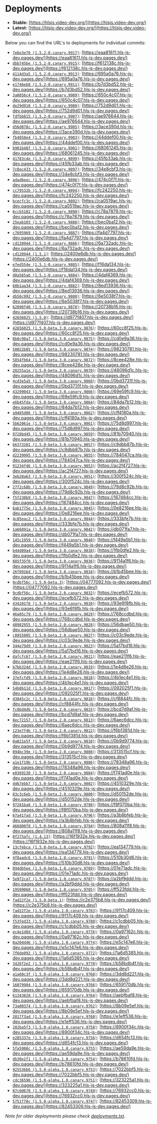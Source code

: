 # Deployments

- **Stable:** [https://hlsjs.video-dev.org/](https://hlsjs.video-dev.org/)
- **Latest:** [https://hlsjs-dev.video-dev.org/](https://hlsjs-dev.video-dev.org/)

Below you can find the URL's to deployments for individual commits:

- [`7e6e3e70 (1.5.2-0.canary.9917)`](https://github.com/video-dev/hls.js/commit/7e6e3e70d22a4589e87228a47f9478f125f7e836): [https://eaa81611.hls-js-dev.pages.dev/](https://eaa81611.hls-js-dev.pages.dev/)
- [`dbb745be (1.5.2-0.canary.9915)`](https://github.com/video-dev/hls.js/commit/dbb745bee5dd0698e8761729d724047ce72e84c8): [https://f612138c.hls-js-dev.pages.dev/](https://f612138c.hls-js-dev.pages.dev/)
- [`4114d3a5 (1.5.2-0.canary.9913)`](https://github.com/video-dev/hls.js/commit/4114d3a5e27577f0efdb24c80dc0bf85b5811aad): [https://695a0a76.hls-js-dev.pages.dev/](https://695a0a76.hls-js-dev.pages.dev/)
- [`e1746eb8 (1.5.2-0.canary.9911)`](https://github.com/video-dev/hls.js/commit/e1746eb8b42e7a698248b990d905983811da5056): [https://b7d3bd52.hls-js-dev.pages.dev/](https://b7d3bd52.hls-js-dev.pages.dev/)
- [`3a0856c4 (1.5.2-0.canary.9909)`](https://github.com/video-dev/hls.js/commit/3a0856c495513057f80111001fe222bd2bb70fa2): [https://650c4c07.hls-js-dev.pages.dev/](https://650c4c07.hls-js-dev.pages.dev/)
- [`de29d918 (1.5.2-0.canary.9908)`](https://github.com/video-dev/hls.js/commit/de29d91816affe991d0c3e586370556c4a14b236): [https://752d9d01.hls-js-dev.pages.dev/](https://752d9d01.hls-js-dev.pages.dev/)
- [`fdfbb815 (1.5.2-0.canary.9907)`](https://github.com/video-dev/hls.js/commit/fdfbb815ce9f6707d16ecae75fca7f1b722f6cf8): [https://ae976644.hls-js-dev.pages.dev/](https://ae976644.hls-js-dev.pages.dev/)
- [`d56d078c (1.5.2-0.canary.9905)`](https://github.com/video-dev/hls.js/commit/d56d078cf3c3431ffa640e98a4ee724411f081fe): [https://3ace390d.hls-js-dev.pages.dev/](https://3ace390d.hls-js-dev.pages.dev/)
- [`fb4858e4 (1.5.2-0.canary.9903)`](https://github.com/video-dev/hls.js/commit/fb4858e4aed992c0d4e140f367a0cdbc55f8a6b1): [https://44ddef00.hls-js-dev.pages.dev/](https://44ddef00.hls-js-dev.pages.dev/)
- [`b901b48f (1.5.2-0.canary.9901)`](https://github.com/video-dev/hls.js/commit/b901b48f39cf83603d023f52221d1c1ec3f35137): [https://68061245.hls-js-dev.pages.dev/](https://68061245.hls-js-dev.pages.dev/)
- [`41783c4e (1.5.2-0.canary.9899)`](https://github.com/video-dev/hls.js/commit/41783c4e8bf0f2906c483eed57c2f37b4d27693a): [https://45fb33ab.hls-js-dev.pages.dev/](https://45fb33ab.hls-js-dev.pages.dev/)
- [`7c0ac433 (1.5.2-0.canary.9897)`](https://github.com/video-dev/hls.js/commit/7c0ac4338af27c3c3a1e6344c81147c2f279f154): [https://34e8cbf3.hls-js-dev.pages.dev/](https://34e8cbf3.hls-js-dev.pages.dev/)
- [`adad6eec (1.5.2-0.canary.9896)`](https://github.com/video-dev/hls.js/commit/adad6eec36a70bea3c12e1022ec698fbccf186c3): [https://474c0f7f.hls-js-dev.pages.dev/](https://474c0f7f.hls-js-dev.pages.dev/)
- [`cc79532b (1.5.2-0.canary.9894)`](https://github.com/video-dev/hls.js/commit/cc79532b90e3d8319a00e150815cf2a80e81dd8d): [https://fc242250.hls-js-dev.pages.dev/](https://fc242250.hls-js-dev.pages.dev/)
- [`bcecfc3c (1.5.2-0.canary.9892)`](https://github.com/video-dev/hls.js/commit/bcecfc3cb22806d730defac046f9eac7aebe129c): [https://ca0519ac.hls-js-dev.pages.dev/](https://ca0519ac.hls-js-dev.pages.dev/)
- [`6ccb5182 (1.5.2-0.canary.9890)`](https://github.com/video-dev/hls.js/commit/6ccb51823cbd7c4333fe760176743e67ab7639a5): [https://c78a7879.hls-js-dev.pages.dev/](https://c78a7879.hls-js-dev.pages.dev/)
- [`25eab103 (1.5.2-0.canary.9888)`](https://github.com/video-dev/hls.js/commit/25eab103d04dadd208e6d0dd378fa7ef686bcecc): [https://bec0ba12.hls-js-dev.pages.dev/](https://bec0ba12.hls-js-dev.pages.dev/)
- [`c7695969 (1.5.2-0.canary.9887)`](https://github.com/video-dev/hls.js/commit/c769596923ae895f18819d35beb3b8997d9b26cc): [https://fa4d7797.hls-js-dev.pages.dev/](https://fa4d7797.hls-js-dev.pages.dev/)
- [`cd120944 (1.5.1-0.canary.9886)`](https://github.com/video-dev/hls.js/commit/cd120944fc401efde0bdc48f2fbc69f29e2f8cb1): [https://6a732adc.hls-js-dev.pages.dev/](https://6a732adc.hls-js-dev.pages.dev/)
- [`cd120944 (1.5.1)`](https://github.com/video-dev/hls.js/commit/cd120944fc401efde0bdc48f2fbc69f29e2f8cb1): [https://2400e6db.hls-js-dev.pages.dev/](https://2400e6db.hls-js-dev.pages.dev/)
- [`e7ed554e (1.5.1-0.canary.9885)`](https://github.com/video-dev/hls.js/commit/e7ed554e488ba8c6b490ce9fbd9f7917727fb0d5): [https://f16da134.hls-js-dev.pages.dev/](https://f16da134.hls-js-dev.pages.dev/)
- [`d0a565ab (1.5.1-0.canary.9884)`](https://github.com/video-dev/hls.js/commit/d0a565ab747c443cb2e47db99386a44d3e33bbf2): [https://4daf4369.hls-js-dev.pages.dev/](https://4daf4369.hls-js-dev.pages.dev/)
- [`68b1aa34 (1.5.1-0.canary.9882)`](https://github.com/video-dev/hls.js/commit/68b1aa3485cf617f28c396f4937b31bb53507e9b): [https://8ed13936.hls-js-dev.pages.dev/](https://8ed13936.hls-js-dev.pages.dev/)
- [`db56c992 (1.5.1-0.canary.9880)`](https://github.com/video-dev/hls.js/commit/db56c9921e5f7bf4d1a0f7d581030e27921e5a8a): [https://6e5038f7.hls-js-dev.pages.dev/](https://6e5038f7.hls-js-dev.pages.dev/)
- [`62098f40 (1.5.1-0.canary.9878)`](https://github.com/video-dev/hls.js/commit/62098f4091e3584a16da11c1200a33390d2adc1a): [https://20738b16.hls-js-dev.pages.dev/](https://20738b16.hls-js-dev.pages.dev/)
- [`42656025 (1.5.0)`](https://github.com/video-dev/hls.js/commit/42656025d40ed05ea0e7701be99e68822c6f9737): [https://d977f407.hls-js-dev.pages.dev/](https://d977f407.hls-js-dev.pages.dev/)
- [`42656025 (1.5.0-beta.3.0.canary.9876)`](https://github.com/video-dev/hls.js/commit/42656025d40ed05ea0e7701be99e68822c6f9737): [https://60cc8f25.hls-js-dev.pages.dev/](https://60cc8f25.hls-js-dev.pages.dev/)
- [`0b0c98a7 (1.5.0-beta.3.0.canary.9875)`](https://github.com/video-dev/hls.js/commit/0b0c98a764fef4c1161bb8599d0858793a50af93): [https://cd0e9a36.hls-js-dev.pages.dev/](https://cd0e9a36.hls-js-dev.pages.dev/)
- [`58022b85 (1.5.0-beta.3.0.canary.9874)`](https://github.com/video-dev/hls.js/commit/58022b85e99e7bfa35d29b7b64ee9fbaa2106e26): [https://98230781.hls-js-dev.pages.dev/](https://98230781.hls-js-dev.pages.dev/)
- [`5854fb64 (1.5.0-beta.3.0.canary.9872)`](https://github.com/video-dev/hls.js/commit/5854fb649427c1fb5232c6dd774eeeae129ed70f): [https://8cee428e.hls-js-dev.pages.dev/](https://8cee428e.hls-js-dev.pages.dev/)
- [`20255a1e (1.5.0-beta.3.0.canary.9870)`](https://github.com/video-dev/hls.js/commit/20255a1e74ffe9c6eae99f9fb2e903eef943c6d8): [https://48096d1c.hls-js-dev.pages.dev/](https://48096d1c.hls-js-dev.pages.dev/)
- [`4cd3e5a5 (1.5.0-beta.3.0.canary.9868)`](https://github.com/video-dev/hls.js/commit/4cd3e5a59c0a7bb83c43d840899c4857da424e95): [https://0bd3731f.hls-js-dev.pages.dev/](https://0bd3731f.hls-js-dev.pages.dev/)
- [`43299043 (1.5.0-beta.3.0.canary.9866)`](https://github.com/video-dev/hls.js/commit/43299043e326e09a0e85b34a10d25b04191d36b9): [https://69e59fc9.hls-js-dev.pages.dev/](https://69e59fc9.hls-js-dev.pages.dev/)
- [`e6b45fda (1.5.0-beta.3.0.canary.9864)`](https://github.com/video-dev/hls.js/commit/e6b45fda9c0ca668b415d8bc95ab5e0e9db74fa1): [https://84da7b12.hls-js-dev.pages.dev/](https://84da7b12.hls-js-dev.pages.dev/)
- [`a9485d06 (1.5.0-beta.3.0.canary.9862)`](https://github.com/video-dev/hls.js/commit/a9485d066eb2d139bb425ebda70bbc2f0a7dcd2f): [https://cff4180a.hls-js-dev.pages.dev/](https://cff4180a.hls-js-dev.pages.dev/)
- [`5b62061e (1.5.0-beta.3.0.canary.9861)`](https://github.com/video-dev/hls.js/commit/5b62061e77cf86d4079e1748b20e7a232ffab885): [https://75d8d997.hls-js-dev.pages.dev/](https://75d8d997.hls-js-dev.pages.dev/)
- [`9728bd45 (1.5.0-beta.3.0.canary.9859)`](https://github.com/video-dev/hls.js/commit/9728bd4558c883f38d6939a0ebfde81377f0e859): [https://81b70940.hls-js-dev.pages.dev/](https://81b70940.hls-js-dev.pages.dev/)
- [`b6373201 (1.5.0-beta.3.0.canary.9857)`](https://github.com/video-dev/hls.js/commit/b637320183a7aac024c6923f5aa3cab1d69de0b0): [https://c9dbb87b.hls-js-dev.pages.dev/](https://c9dbb87b.hls-js-dev.pages.dev/)
- [`d2239995 (1.5.0-beta.3.0.canary.9855)`](https://github.com/video-dev/hls.js/commit/d2239995ed8dbf1a4b2aff396cee94726b078e65): [https://784047ca.hls-js-dev.pages.dev/](https://784047ca.hls-js-dev.pages.dev/)
- [`91234f46 (1.5.0-beta.3.0.canary.9853)`](https://github.com/video-dev/hls.js/commit/91234f460e47e54730c89cefc63f43f5ea9668ac): [https://ac2f4727.hls-js-dev.pages.dev/](https://ac2f4727.hls-js-dev.pages.dev/)
- [`3eb20a63 (1.5.0-beta.3.0.canary.9851)`](https://github.com/video-dev/hls.js/commit/3eb20a63f02e60855d08819705353a3764022d0b): [https://300f524c.hls-js-dev.pages.dev/](https://300f524c.hls-js-dev.pages.dev/)
- [`27f2c68b (1.5.0-beta.3.0.canary.9849)`](https://github.com/video-dev/hls.js/commit/27f2c68b3eee974bf6ff912652c07712c9d0228e): [https://79d8c92b.hls-js-dev.pages.dev/](https://79d8c92b.hls-js-dev.pages.dev/)
- [`f5f230b9 (1.5.0-beta.3.0.canary.9847)`](https://github.com/video-dev/hls.js/commit/f5f230b9c4eeb34d9fc0de90f602171b35e95b97): [https://167484cc.hls-js-dev.pages.dev/](https://167484cc.hls-js-dev.pages.dev/)
- [`6ab1775e (1.5.0-beta.3.0.canary.9845)`](https://github.com/video-dev/hls.js/commit/6ab1775e7815a97d6a66a34c59e658c874a58645): [https://0e8216ee.hls-js-dev.pages.dev/](https://0e8216ee.hls-js-dev.pages.dev/)
- [`4c85eac2 (1.5.0-beta.3.0.canary.9844)`](https://github.com/video-dev/hls.js/commit/4c85eac2fc71f1ad479f0c67d68b7f22479c8641): [https://333bfe7b.hls-js-dev.pages.dev/](https://333bfe7b.hls-js-dev.pages.dev/)
- [`1a66891a (1.5.0-beta.3.0.canary.9842)`](https://github.com/video-dev/hls.js/commit/1a66891ae83e7c8fbb7d46abead84e0cd1414009): [https://db071fa7.hls-js-dev.pages.dev/](https://db071fa7.hls-js-dev.pages.dev/)
- [`145c1959 (1.5.0-beta.3.0.canary.9840)`](https://github.com/video-dev/hls.js/commit/145c19595147a6f37f2ec743738710a5b5185c57): [https://f449a5b1.hls-js-dev.pages.dev/](https://f449a5b1.hls-js-dev.pages.dev/)
- [`b44d09a4 (1.5.0-beta.3.0.canary.9838)`](https://github.com/video-dev/hls.js/commit/b44d09a47a36d6c70fad9e927566ff83a3285bef): [https://1fb0dfe2.hls-js-dev.pages.dev/](https://1fb0dfe2.hls-js-dev.pages.dev/)
- [`885f35f0 (1.5.0-beta.3.0.canary.9836)`](https://github.com/video-dev/hls.js/commit/885f35f026178bfbb50112a306434c80dcedb524): [https://9114a1f6.hls-js-dev.pages.dev/](https://9114a1f6.hls-js-dev.pages.dev/)
- [`26f0916d (1.5.0-beta.3.0.canary.9834)`](https://github.com/video-dev/hls.js/commit/26f0916d78f4df27d31df6bde8a9817439fab378): [https://b1b45bee.hls-js-dev.pages.dev/](https://b1b45bee.hls-js-dev.pages.dev/)
- [`9cdbf56c (1.5.0-beta.3)`](https://github.com/video-dev/hls.js/commit/9cdbf56cf6e151f66048f6610522b14f6c1e2aa4): [https://04777092.hls-js-dev.pages.dev/](https://04777092.hls-js-dev.pages.dev/)
- [`9cdbf56c (1.5.0-beta.2.0.canary.9832)`](https://github.com/video-dev/hls.js/commit/9cdbf56cf6e151f66048f6610522b14f6c1e2aa4): [https://ecefb572.hls-js-dev.pages.dev/](https://ecefb572.hls-js-dev.pages.dev/)
- [`434201f8 (1.5.0-beta.2.0.canary.9830)`](https://github.com/video-dev/hls.js/commit/434201f882f0067137afa9cb91d3202f489bf27e): [https://93e6f8fb.hls-js-dev.pages.dev/](https://93e6f8fb.hls-js-dev.pages.dev/)
- [`46a05c79 (1.5.0-beta.2.0.canary.9829)`](https://github.com/video-dev/hls.js/commit/46a05c79fb79f825160349d3d7c9da76ae66f556): [https://768ccdbd.hls-js-dev.pages.dev/](https://768ccdbd.hls-js-dev.pages.dev/)
- [`48982955 (1.5.0-beta.2.0.canary.9828)`](https://github.com/video-dev/hls.js/commit/48982955e439acebadb5fdfbae44b7953a6e2060): [https://56dbae50.hls-js-dev.pages.dev/](https://56dbae50.hls-js-dev.pages.dev/)
- [`c8955005 (1.5.0-beta.2.0.canary.9827)`](https://github.com/video-dev/hls.js/commit/c8955005746b4fa9b81c44ce2b987857ae4d0c43): [https://c03c9ede.hls-js-dev.pages.dev/](https://c03c9ede.hls-js-dev.pages.dev/)
- [`344e79d9 (1.5.0-beta.2.0.canary.9823)`](https://github.com/video-dev/hls.js/commit/344e79d9e6eb3b146f388fb5e8bca5bcd306a442): [https://5a17bd16.hls-js-dev.pages.dev/](https://5a17bd16.hls-js-dev.pages.dev/)
- [`dafcfc67 (1.5.0-beta.2.0.canary.9821)`](https://github.com/video-dev/hls.js/commit/dafcfc672ba894f63fd86fd6a0978e275cf747cc): [https://eae211f6.hls-js-dev.pages.dev/](https://eae211f6.hls-js-dev.pages.dev/)
- [`b7bb324d (1.5.0-beta.2.0.canary.9819)`](https://github.com/video-dev/hls.js/commit/b7bb324dfe3042867698a5c4d8ae0498a9954105): [https://1e4d8e26.hls-js-dev.pages.dev/](https://1e4d8e26.hls-js-dev.pages.dev/)
- [`37efcfd9 (1.5.0-beta.2.0.canary.9818)`](https://github.com/video-dev/hls.js/commit/37efcfd908cd2b44ebe2325d6adb848c13ccef7b): [https://4b1ec4e1.hls-js-dev.pages.dev/](https://4b1ec4e1.hls-js-dev.pages.dev/)
- [`54b8b11d (1.5.0-beta.2.0.canary.9817)`](https://github.com/video-dev/hls.js/commit/54b8b11dff5e539978fa78d0297259817b990698): [https://092025f1.hls-js-dev.pages.dev/](https://092025f1.hls-js-dev.pages.dev/)
- [`d3845c2c (1.5.0-beta.2.0.canary.9816)`](https://github.com/video-dev/hls.js/commit/d3845c2c3547cab3c65339da8ddb505e79367405): [https://cf8844fc.hls-js-dev.pages.dev/](https://cf8844fc.hls-js-dev.pages.dev/)
- [`fc8bd4db (1.5.0-beta.2.0.canary.9815)`](https://github.com/video-dev/hls.js/commit/fc8bd4db690d192ff2dfe7007d9b658ab8eb42f8): [https://bcd7d9af.hls-js-dev.pages.dev/](https://bcd7d9af.hls-js-dev.pages.dev/)
- [`8ec72157 (1.5.0-beta.2.0.canary.9813)`](https://github.com/video-dev/hls.js/commit/8ec72157a3589e7505ea37c24b6beb156d05f213): [https://6aec6dcc.hls-js-dev.pages.dev/](https://6aec6dcc.hls-js-dev.pages.dev/)
- [`123e7f4b (1.5.0-beta.2.0.canary.9812)`](https://github.com/video-dev/hls.js/commit/123e7f4bf5276dcee00dd00028f0e65330d9efbc): [https://f6b1381d.hls-js-dev.pages.dev/](https://f6b1381d.hls-js-dev.pages.dev/)
- [`0a821e5f (1.5.0-beta.2.0.canary.9810)`](https://github.com/video-dev/hls.js/commit/0a821e5f70840e323633f541850b271604afc1c1): [https://0b9d9774.hls-js-dev.pages.dev/](https://0b9d9774.hls-js-dev.pages.dev/)
- [`094bc39e (1.5.0-beta.2.0.canary.9808)`](https://github.com/video-dev/hls.js/commit/094bc39e9a2dbd3f251238c52403d92c99792b62): [https://313515cf.hls-js-dev.pages.dev/](https://313515cf.hls-js-dev.pages.dev/)
- [`a1e1f19b (1.5.0-beta.2.0.canary.9806)`](https://github.com/video-dev/hls.js/commit/a1e1f19b0823d14a6f2ec6301f9bd9cad8ac62ff): [https://78348a96.hls-js-dev.pages.dev/](https://78348a96.hls-js-dev.pages.dev/)
- [`e0369130 (1.5.0-beta.2.0.canary.9804)`](https://github.com/video-dev/hls.js/commit/e03691305471c672b36a72df951434e14876f9a8): [https://f741ad0e.hls-js-dev.pages.dev/](https://f741ad0e.hls-js-dev.pages.dev/)
- [`d467ebb7 (1.5.0-beta.2.0.canary.9802)`](https://github.com/video-dev/hls.js/commit/d467ebb770c5a08d075871462c446f42de5a3b6d): [https://4510329e.hls-js-dev.pages.dev/](https://4510329e.hls-js-dev.pages.dev/)
- [`83c3c6eb (1.5.0-beta.2.0.canary.9800)`](https://github.com/video-dev/hls.js/commit/83c3c6eb1c9a3170f29668448327476359be9703): [https://d50152de.hls-js-dev.pages.dev/](https://d50152de.hls-js-dev.pages.dev/)
- [`97281ba8 (1.5.0-beta.1.0.canary.9798)`](https://github.com/video-dev/hls.js/commit/97281ba81f02258987bdc9c43dc55f5904e3d48a): [https://f8f070ba.hls-js-dev.pages.dev/](https://f8f070ba.hls-js-dev.pages.dev/)
- [`67a417ad (1.5.0-beta.1.0.canary.9796)`](https://github.com/video-dev/hls.js/commit/67a417adba95346d0d2c7cd98b5976617bf1394d): [https://a3b8bfeb.hls-js-dev.pages.dev/](https://a3b8bfeb.hls-js-dev.pages.dev/)
- [`466800f8 (1.5.0-beta.1.0.canary.9794)`](https://github.com/video-dev/hls.js/commit/466800f801a2b38655fd2845e59ead58968b420c): [https://808a11f8.hls-js-dev.pages.dev/](https://808a11f8.hls-js-dev.pages.dev/)
- [`8f275afc (1.4.13)`](https://github.com/video-dev/hls.js/commit/8f275afcb43e23ae73acd564b3f41888e0316d30): [https://16f1932e.hls-js-dev.pages.dev/](https://16f1932e.hls-js-dev.pages.dev/)
- [`13cfebca (1.5.0-beta.1.0.canary.9792)`](https://github.com/video-dev/hls.js/commit/13cfebcafeb1b26abc981897e96f68051bc9096c): [https://ea134779.hls-js-dev.pages.dev/](https://ea134779.hls-js-dev.pages.dev/)
- [`4f8aadc6 (1.5.0-beta.1.0.canary.9791)`](https://github.com/video-dev/hls.js/commit/4f8aadc6c1e8b8985d6346a9a47bd1366d52a614): [https://510b30d6.hls-js-dev.pages.dev/](https://510b30d6.hls-js-dev.pages.dev/)
- [`094db5ee (1.5.0-beta.1.0.canary.9789)`](https://github.com/video-dev/hls.js/commit/094db5eeda334e4c432310f3f49fd69f91aaa754): [https://01e71adc.hls-js-dev.pages.dev/](https://01e71adc.hls-js-dev.pages.dev/)
- [`5e972ca7 (1.5.0-beta.1.0.canary.9787)`](https://github.com/video-dev/hls.js/commit/5e972ca718c4a61b34f51c1e7aa7f29284745654): [https://a2bf9ddd.hls-js-dev.pages.dev/](https://a2bf9ddd.hls-js-dev.pages.dev/)
- [`19509068 (1.5.0-beta.1.0.canary.9785)`](https://github.com/video-dev/hls.js/commit/195090684623e4dfc6f67ce5ea58cb7c638b978e): [https://ff523fdd.hls-js-dev.pages.dev/](https://ff523fdd.hls-js-dev.pages.dev/)
- [`fad22f2e (1.5.0-beta.1)`](https://github.com/video-dev/hls.js/commit/fad22f2ef36b58701a834fd24c793fc2f0151d90): [https://c2e375b8.hls-js-dev.pages.dev/](https://c2e375b8.hls-js-dev.pages.dev/)
- [`fad22f2e (1.5.0-alpha.1.0.canary.9783)`](https://github.com/video-dev/hls.js/commit/fad22f2ef36b58701a834fd24c793fc2f0151d90): [https://9117c409.hls-js-dev.pages.dev/](https://9117c409.hls-js-dev.pages.dev/)
- [`f53fed33 (1.5.0-alpha.1.0.canary.9780)`](https://github.com/video-dev/hls.js/commit/f53fed335968bf5a6ec9b30d121b02577c7b7b80): [https://c1cdbb05.hls-js-dev.pages.dev/](https://c1cdbb05.hls-js-dev.pages.dev/)
- [`ec4e1d8d (1.5.0-alpha.1.0.canary.9776)`](https://github.com/video-dev/hls.js/commit/ec4e1d8d6b799203393e401762c0e24a690d48c1): [https://0a97162c.hls-js-dev.pages.dev/](https://0a97162c.hls-js-dev.pages.dev/)
- [`0a204d46 (1.5.0-alpha.1.0.canary.9774)`](https://github.com/video-dev/hls.js/commit/0a204d463bb8da23b89c66e3c6dc549c270bbf8f): [https://e5c147e6.hls-js-dev.pages.dev/](https://e5c147e6.hls-js-dev.pages.dev/)
- [`7f6de092 (1.5.0-alpha.1.0.canary.9772)`](https://github.com/video-dev/hls.js/commit/7f6de0926879490d2a5c70f1904ba03a62aeae78): [https://1a6d5385.hls-js-dev.pages.dev/](https://1a6d5385.hls-js-dev.pages.dev/)
- [`3426f2e2 (1.5.0-alpha.1.0.canary.9770)`](https://github.com/video-dev/hls.js/commit/3426f2e29cadac6f519f0f43589804d01e19ed53): [https://b58bdb4f.hls-js-dev.pages.dev/](https://b58bdb4f.hls-js-dev.pages.dev/)
- [`a1a60c3f (1.5.0-alpha.1.0.canary.9768)`](https://github.com/video-dev/hls.js/commit/a1a60c3fa66940e97ece9d40c2c1eceadb8bb8f9): [https://3dd8d221.hls-js-dev.pages.dev/](https://3dd8d221.hls-js-dev.pages.dev/)
- [`16079984 (1.5.0-alpha.1.0.canary.9766)`](https://github.com/video-dev/hls.js/commit/160799843cc63f3aa85fabd95ba63db1fd1e4f2a): [https://659170db.hls-js-dev.pages.dev/](https://659170db.hls-js-dev.pages.dev/)
- [`61343828 (1.5.0-alpha.1.0.canary.9764)`](https://github.com/video-dev/hls.js/commit/61343828f4653a79decfe29f9387046dc89f71b0): [https://aebfbaf8.hls-js-dev.pages.dev/](https://aebfbaf8.hls-js-dev.pages.dev/)
- [`73a00374 (1.5.0-alpha.1.0.canary.9762)`](https://github.com/video-dev/hls.js/commit/73a003742853536f4c619e541486b527606d9b63): [https://8b09e5ef.hls-js-dev.pages.dev/](https://8b09e5ef.hls-js-dev.pages.dev/)
- [`2017f3ad (1.5.0-alpha.1.0.canary.9760)`](https://github.com/video-dev/hls.js/commit/2017f3ad1db52166956e6c240e5d58c72a07ffa5): [https://e1eff536.hls-js-dev.pages.dev/](https://e1eff536.hls-js-dev.pages.dev/)
- [`202ba5f3 (1.5.0-alpha.1.0.canary.9758)`](https://github.com/video-dev/hls.js/commit/202ba5f387bc4bdde1bebc5e8ecf44ee2016fb0d): [https://8900f34c.hls-js-dev.pages.dev/](https://8900f34c.hls-js-dev.pages.dev/)
- [`e285337e (1.5.0-alpha.1.0.canary.9756)`](https://github.com/video-dev/hls.js/commit/e285337ebf33c2353f0ccabdc49c649c2d48df21): [https://d654fc13.hls-js-dev.pages.dev/](https://d654fc13.hls-js-dev.pages.dev/)
- [`5fa5988c (1.5.0-alpha.1.0.canary.9755)`](https://github.com/video-dev/hls.js/commit/5fa5988ccf1d68c135be5a493b084d87514644ea): [https://ae59da9e.hls-js-dev.pages.dev/](https://ae59da9e.hls-js-dev.pages.dev/)
- [`db30e1f1 (1.5.0-alpha.1.0.canary.9754)`](https://github.com/video-dev/hls.js/commit/db30e1f1c634868423056373857e6f0b362620b1): [https://b78610fd.hls-js-dev.pages.dev/](https://b78610fd.hls-js-dev.pages.dev/)
- [`925536b6 (1.5.0-alpha.1.0.canary.9753)`](https://github.com/video-dev/hls.js/commit/925536b68daff78ce0263a8990efd6476010e0b2): [https://7022bbf5.hls-js-dev.pages.dev/](https://7022bbf5.hls-js-dev.pages.dev/)
- [`cdc36596 (1.5.0-alpha.1.0.canary.9751)`](https://github.com/video-dev/hls.js/commit/cdc36596a321fdca00010d7b9c52dadd1178ccf6): [https://323225a1.hls-js-dev.pages.dev/](https://323225a1.hls-js-dev.pages.dev/)
- [`87c60670 (1.5.0-alpha.1.0.canary.9749)`](https://github.com/video-dev/hls.js/commit/87c60670ca16aa022cec7fcd11fde78a6b9db13c): [https://76932cc0.hls-js-dev.pages.dev/](https://76932cc0.hls-js-dev.pages.dev/)
- [`5751f78c (1.5.0-alpha.1.0.canary.9747)`](https://github.com/video-dev/hls.js/commit/5751f78c64a6cfcf158dd5e44dfd9c0af863b616): [https://82453309.hls-js-dev.pages.dev/](https://82453309.hls-js-dev.pages.dev/)

_Note for older deployments please check [deployments.txt](./deployments.txt)._
